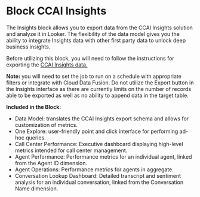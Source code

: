 # Block CCAI Insights

The Insights block allows you to export data from the CCAI Insights solution and analyze it in Looker. The flexibility of the data model gives you the ability to integrate Insights data with other first party data to unlock deep business insights.

Before utilizing this block, you will need to follow the instructions for exporting the [CCAI Insights data.](https://cloud.google.com/contact-center/insights/docs/export)

**Note:** you will need to set the job to run on a schedule with appropriate filters or integrate with Cloud Data Fusion. Do not utilize the Export button in the Insights interface as there are currently limits on the number of records able to be exported as well as no ability to append data in the target table.

**Included in the Block:**

+ Data Model: translates the CCAI Insights export schema and allows for customization of metrics.
+ One Explore: user-friendly point and click interface for performing ad-hoc queries.
+ Call Center Performance: Executive dashboard displaying high-level metrics intended for call center management.
+ Agent Performance: Performance metrics for an individual agent, linked from the Agent ID dimension.
+ Agent Operations: Performance metrics for agents in aggregate.
+ Conversation Lookup Dashboard: Detailed transcript and sentiment analysis for an individual conversation, linked from the Conversation Name dimension.
